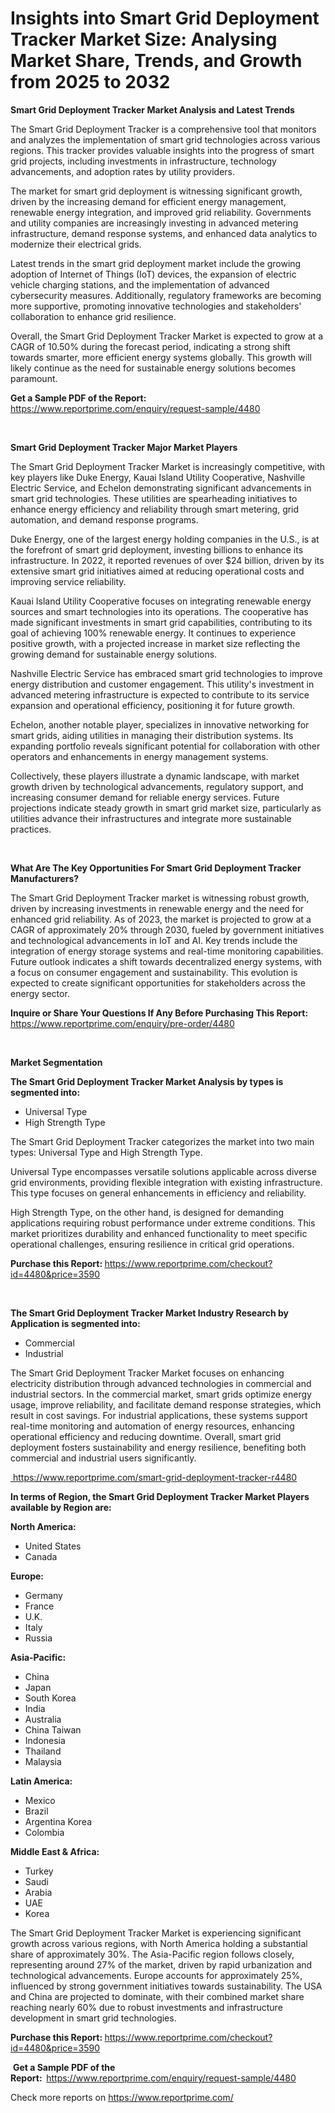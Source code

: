 <p><h1>Insights into Smart Grid Deployment Tracker Market Size: Analysing Market Share, Trends, and Growth from 2025 to 2032</h1></p><p><strong>Smart Grid Deployment Tracker Market Analysis and Latest Trends</strong></p>
<p><p>The Smart Grid Deployment Tracker is a comprehensive tool that monitors and analyzes the implementation of smart grid technologies across various regions. This tracker provides valuable insights into the progress of smart grid projects, including investments in infrastructure, technology advancements, and adoption rates by utility providers. </p><p>The market for smart grid deployment is witnessing significant growth, driven by the increasing demand for efficient energy management, renewable energy integration, and improved grid reliability. Governments and utility companies are increasingly investing in advanced metering infrastructure, demand response systems, and enhanced data analytics to modernize their electrical grids. </p><p>Latest trends in the smart grid deployment market include the growing adoption of Internet of Things (IoT) devices, the expansion of electric vehicle charging stations, and the implementation of advanced cybersecurity measures. Additionally, regulatory frameworks are becoming more supportive, promoting innovative technologies and stakeholders' collaboration to enhance grid resilience. </p><p>Overall, the Smart Grid Deployment Tracker Market is expected to grow at a CAGR of 10.50% during the forecast period, indicating a strong shift towards smarter, more efficient energy systems globally. This growth will likely continue as the need for sustainable energy solutions becomes paramount.</p></p>
<p><strong>Get a Sample PDF of the Report:&nbsp;</strong> <a href="https://www.reportprime.com/enquiry/request-sample/4480?utm_campaign=3290&utm_medium=2&utm_source=Github&utm_content=ia&utm_term=19032025&utm_id=smart-grid-deployment-tracker">https://www.reportprime.com/enquiry/request-sample/4480</a></p>
<p>&nbsp;</p>
<p><strong>Smart Grid Deployment Tracker Major Market Players</strong></p>
<p><p>The Smart Grid Deployment Tracker Market is increasingly competitive, with key players like Duke Energy, Kauai Island Utility Cooperative, Nashville Electric Service, and Echelon demonstrating significant advancements in smart grid technologies. These utilities are spearheading initiatives to enhance energy efficiency and reliability through smart metering, grid automation, and demand response programs.</p><p>Duke Energy, one of the largest energy holding companies in the U.S., is at the forefront of smart grid deployment, investing billions to enhance its infrastructure. In 2022, it reported revenues of over $24 billion, driven by its extensive smart grid initiatives aimed at reducing operational costs and improving service reliability.</p><p>Kauai Island Utility Cooperative focuses on integrating renewable energy sources and smart technologies into its operations. The cooperative has made significant investments in smart grid capabilities, contributing to its goal of achieving 100% renewable energy. It continues to experience positive growth, with a projected increase in market size reflecting the growing demand for sustainable energy solutions.</p><p>Nashville Electric Service has embraced smart grid technologies to improve energy distribution and customer engagement. This utility's investment in advanced metering infrastructure is expected to contribute to its service expansion and operational efficiency, positioning it for future growth.</p><p>Echelon, another notable player, specializes in innovative networking for smart grids, aiding utilities in managing their distribution systems. Its expanding portfolio reveals significant potential for collaboration with other operators and enhancements in energy management systems.</p><p>Collectively, these players illustrate a dynamic landscape, with market growth driven by technological advancements, regulatory support, and increasing consumer demand for reliable energy services. Future projections indicate steady growth in smart grid market size, particularly as utilities advance their infrastructures and integrate more sustainable practices.</p></p>
<p>&nbsp;</p>
<p><strong>What Are The Key Opportunities For Smart Grid Deployment Tracker Manufacturers?</strong></p>
<p><p>The Smart Grid Deployment Tracker market is witnessing robust growth, driven by increasing investments in renewable energy and the need for enhanced grid reliability. As of 2023, the market is projected to grow at a CAGR of approximately 20% through 2030, fueled by government initiatives and technological advancements in IoT and AI. Key trends include the integration of energy storage systems and real-time monitoring capabilities. Future outlook indicates a shift towards decentralized energy systems, with a focus on consumer engagement and sustainability. This evolution is expected to create significant opportunities for stakeholders across the energy sector.</p></p>
<p><strong>Inquire or Share Your Questions If Any Before Purchasing This Report:</strong> <a href="https://www.reportprime.com/enquiry/pre-order/4480?utm_campaign=3290&utm_medium=2&utm_source=Github&utm_content=ia&utm_term=19032025&utm_id=smart-grid-deployment-tracker">https://www.reportprime.com/enquiry/pre-order/4480</a></p>
<p>&nbsp;</p>
<p><strong>Market Segmentation</strong></p>
<p><strong>The Smart Grid Deployment Tracker Market Analysis by types is segmented into:</strong></p>
<p><ul><li>Universal Type</li><li>High Strength Type</li></ul></p>
<p><p>The Smart Grid Deployment Tracker categorizes the market into two main types: Universal Type and High Strength Type. </p><p>Universal Type encompasses versatile solutions applicable across diverse grid environments, providing flexible integration with existing infrastructure. This type focuses on general enhancements in efficiency and reliability.</p><p>High Strength Type, on the other hand, is designed for demanding applications requiring robust performance under extreme conditions. This market prioritizes durability and enhanced functionality to meet specific operational challenges, ensuring resilience in critical grid operations.</p></p>
<p><strong>Purchase this Report:&nbsp;</strong><a href="https://www.reportprime.com/checkout?id=4480&price=3590&utm_campaign=3290&utm_medium=2&utm_source=Github&utm_content=ia&utm_term=19032025&utm_id=smart-grid-deployment-tracker">https://www.reportprime.com/checkout?id=4480&price=3590</a></p>
<p>&nbsp;</p>
<p><strong>The Smart Grid Deployment Tracker Market Industry Research by Application is segmented into:</strong></p>
<p><ul><li>Commercial</li><li>Industrial</li></ul></p>
<p><p>The Smart Grid Deployment Tracker Market focuses on enhancing electricity distribution through advanced technologies in commercial and industrial sectors. In the commercial market, smart grids optimize energy usage, improve reliability, and facilitate demand response strategies, which result in cost savings. For industrial applications, these systems support real-time monitoring and automation of energy resources, enhancing operational efficiency and reducing downtime. Overall, smart grid deployment fosters sustainability and energy resilience, benefiting both commercial and industrial users significantly.</p></p>
<p><a href="https://www.reportprime.com/smart-grid-deployment-tracker-r4480?utm_campaign=3290&utm_medium=2&utm_source=Github&utm_content=ia&utm_term=19032025&utm_id=smart-grid-deployment-tracker">&nbsp;https://www.reportprime.com/smart-grid-deployment-tracker-r4480</a></p>
<p><strong>In terms of Region, the Smart Grid Deployment Tracker Market Players available by Region are:</strong></p>
<p>
    <p> <strong> North America: </strong>
        <ul>
            <li>United States</li>
            <li>Canada</li>
        </ul>
        </p> 
    <p> <strong> Europe: </strong>
        <ul>
            <li>Germany</li>
            <li>France</li>
            <li>U.K.</li>
            <li>Italy</li>
            <li>Russia</li>
        </ul>
        </p> 
    <p> <strong> Asia-Pacific: </strong>
        <ul>
            <li>China</li>
            <li>Japan</li>
            <li>South Korea</li>
            <li>India</li>
            <li>Australia</li>
            <li>China Taiwan</li>
            <li>Indonesia</li>
            <li>Thailand</li>
            <li>Malaysia</li>
        </ul>
        </p> 
    <p> <strong> Latin America: </strong>
        <ul>
            <li>Mexico</li>
            <li>Brazil</li>
            <li>Argentina Korea</li>
            <li>Colombia</li>
        </ul>
        </p> 
    <p> <strong> Middle East & Africa: </strong>
        <ul>
            <li>Turkey</li>
            <li>Saudi</li>
            <li>Arabia</li>
            <li>UAE</li>
            <li>Korea</li>
        </ul>
    </p>
    </p>
<p><p>The Smart Grid Deployment Tracker Market is experiencing significant growth across various regions, with North America holding a substantial share of approximately 30%. The Asia-Pacific region follows closely, representing around 27% of the market, driven by rapid urbanization and technological advancements. Europe accounts for approximately 25%, influenced by strong government initiatives towards sustainability. The USA and China are projected to dominate, with their combined market share reaching nearly 60% due to robust investments and infrastructure development in smart grid technologies.</p></p>
<p><strong>Purchase this Report: </strong><a href="https://www.reportprime.com/checkout?id=4480&price=3590&utm_campaign=3290&utm_medium=2&utm_source=Github&utm_content=ia&utm_term=19032025&utm_id=smart-grid-deployment-tracker">https://www.reportprime.com/checkout?id=4480&price=3590</a></p>
<p>&nbsp;<strong>Get a Sample PDF of the Report:&nbsp;&nbsp;</strong><a href="https://www.reportprime.com/enquiry/request-sample/4480?utm_campaign=3290&utm_medium=2&utm_source=Github&utm_content=ia&utm_term=19032025&utm_id=smart-grid-deployment-tracker">https://www.reportprime.com/enquiry/request-sample/4480</a></p>
<p><strong></strong></p>
<p>Check more reports on <a href="https://www.reportprime.com/?utm_campaign=3290&utm_medium=2&utm_source=Github&utm_content=ia&utm_term=19032025&utm_id=smart-grid-deployment-tracker">https://www.reportprime.com/</a></p>